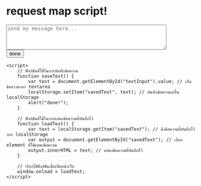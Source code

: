 <!DOCTYPE html>
<html lang="en">
<head>
    <meta charset="UTF-8">
    <meta name="viewport" content="width=device-width, initial-scale=1.0">
    <title>request map script</title>
</head>
<body>
    <h1>request map script!</h1>
    <textarea id="textInput" rows="4" cols="50" placeholder="send my message here..."></textarea>
    <br>
    <button onclick="saveText()">done</button>
    <p id="savedText"></p>

    <script>
        // ฟังก์ชันที่ใช้ในการบันทึกข้อความ
        function saveText() {
            var text = document.getElementById("textInput").value; // เก็บข้อความจาก textarea
            localStorage.setItem("savedText", text); // บันทึกข้อความลงใน localStorage
            alert("done!");
        }

        // ฟังก์ชันที่ใช้ในการแสดงข้อความที่บันทึกไว้
        function loadText() {
            var text = localStorage.getItem("savedText"); // ดึงข้อความที่บันทึกไว้จาก localStorage
            var output = document.getElementById("savedText"); // เลือก element ที่ใช้แสดงข้อความ
            output.innerHTML = text; // แสดงข้อความที่บันทึกไว้
        }

        // เรียกใช้ฟังก์ชันเมื่อเปิดหน้าเว็บ
        window.onload = loadText;
    </script>
</body>
</html>
